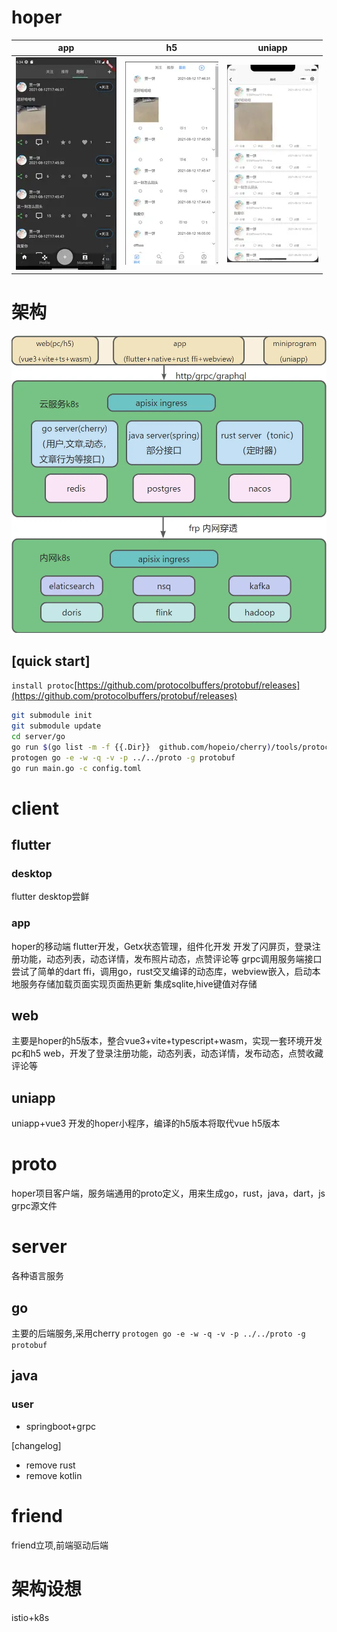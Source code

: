 # hoper
| app | h5 |            uniapp             |
|:-----:|:-----:|:-----------------------------:|
| ![app](assets/app.webp) | ![h5](assets/h5.webp) | ![uniapp](assets/uniapp.webp) |


# 架构
![hoper](assets/hoper.webp)

## [quick start]

`install protoc`[https://github.com/protocolbuffers/protobuf/releases](https://github.com/protocolbuffers/protobuf/releases)

```sh
git submodule init
git submodule update
cd server/go
go run $(go list -m -f {{.Dir}}  github.com/hopeio/cherry)/tools/protoc/install_tools.go
protogen go -e -w -q -v -p ../../proto -g protobuf
go run main.go -c config.toml
```

# client

## flutter
### desktop
flutter desktop尝鲜
### app
 hoper的移动端
flutter开发，Getx状态管理，组件化开发
开发了闪屏页，登录注册功能，动态列表，动态详情，发布照片动态，点赞评论等
grpc调用服务端接口
尝试了简单的dart ffi，调用go，rust交叉编译的动态库，webview嵌入，启动本地服务存储加载页面实现页面热更新
集成sqlite,hive键值对存储

## web
主要是hoper的h5版本，整合vue3+vite+typescript+wasm，实现一套环境开发pc和h5 web，开发了登录注册功能，动态列表，动态详情，发布动态，点赞收藏评论等


## uniapp
uniapp+vue3 开发的hoper小程序，编译的h5版本将取代vue h5版本

# proto
hoper项目客户端，服务端通用的proto定义，用来生成go，rust，java，dart，js grpc源文件


# server
各种语言服务
## go
主要的后端服务,采用cherry
`protogen go -e -w -q -v -p ../../proto -g protobuf`
## java
### user
- springboot+grpc

[changelog]
- remove rust
- remove kotlin

# friend
friend立项,前端驱动后端
# 架构设想
istio+k8s